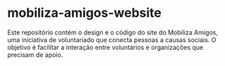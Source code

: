 # mobiliza-amigos-website
Este repositório contém o design e o código do site do Mobiliza Amigos, uma iniciativa de voluntariado que conecta pessoas a causas sociais. O objetivo é facilitar a interação entre voluntários e organizações que precisam de apoio.
